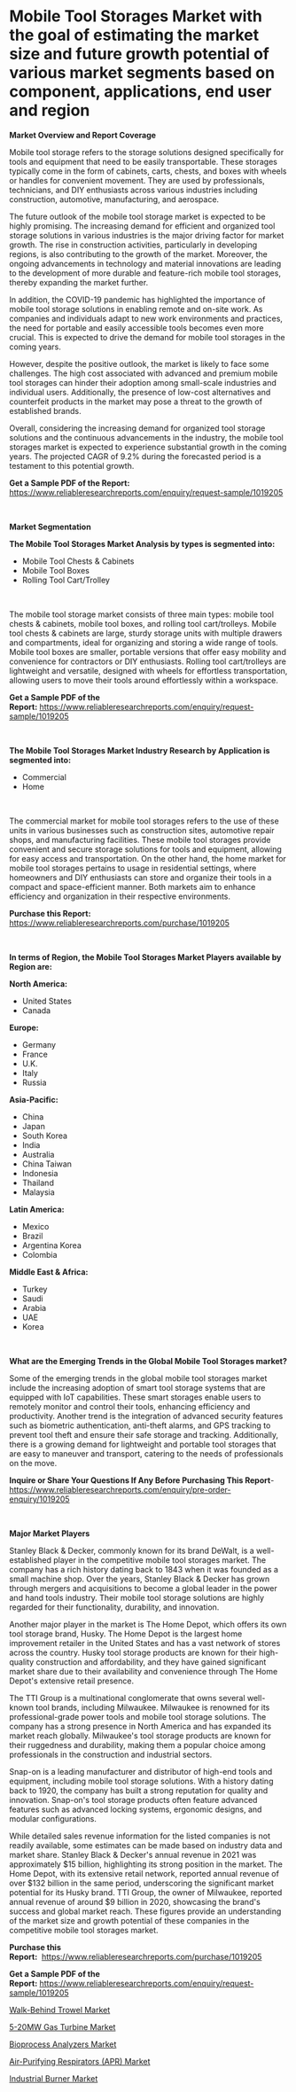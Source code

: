 <p><h1>Mobile Tool Storages Market with the goal of estimating the market size and future growth potential of various market segments based on component, applications, end user and region</h1></p><p><strong>Market Overview and Report Coverage</strong></p>
<p><p>Mobile tool storage refers to the storage solutions designed specifically for tools and equipment that need to be easily transportable. These storages typically come in the form of cabinets, carts, chests, and boxes with wheels or handles for convenient movement. They are used by professionals, technicians, and DIY enthusiasts across various industries including construction, automotive, manufacturing, and aerospace.</p><p>The future outlook of the mobile tool storage market is expected to be highly promising. The increasing demand for efficient and organized tool storage solutions in various industries is the major driving factor for market growth. The rise in construction activities, particularly in developing regions, is also contributing to the growth of the market. Moreover, the ongoing advancements in technology and material innovations are leading to the development of more durable and feature-rich mobile tool storages, thereby expanding the market further.</p><p>In addition, the COVID-19 pandemic has highlighted the importance of mobile tool storage solutions in enabling remote and on-site work. As companies and individuals adapt to new work environments and practices, the need for portable and easily accessible tools becomes even more crucial. This is expected to drive the demand for mobile tool storages in the coming years.</p><p>However, despite the positive outlook, the market is likely to face some challenges. The high cost associated with advanced and premium mobile tool storages can hinder their adoption among small-scale industries and individual users. Additionally, the presence of low-cost alternatives and counterfeit products in the market may pose a threat to the growth of established brands.</p><p>Overall, considering the increasing demand for organized tool storage solutions and the continuous advancements in the industry, the mobile tool storages market is expected to experience substantial growth in the coming years. The projected CAGR of 9.2% during the forecasted period is a testament to this potential growth.</p></p>
<p><strong>Get a Sample PDF of the Report:</strong> <a href="https://www.reliableresearchreports.com/enquiry/request-sample/1019205">https://www.reliableresearchreports.com/enquiry/request-sample/1019205</a></p>
<p>&nbsp;</p>
<p><strong>Market Segmentation</strong></p>
<p><strong>The Mobile Tool Storages Market Analysis by types is segmented into:</strong></p>
<p><ul><li>Mobile Tool Chests & Cabinets</li><li>Mobile Tool Boxes</li><li>Rolling Tool Cart/Trolley</li></ul></p>
<p>&nbsp;</p>
<p><p>The mobile tool storage market consists of three main types: mobile tool chests & cabinets, mobile tool boxes, and rolling tool cart/trolleys. Mobile tool chests & cabinets are large, sturdy storage units with multiple drawers and compartments, ideal for organizing and storing a wide range of tools. Mobile tool boxes are smaller, portable versions that offer easy mobility and convenience for contractors or DIY enthusiasts. Rolling tool cart/trolleys are lightweight and versatile, designed with wheels for effortless transportation, allowing users to move their tools around effortlessly within a workspace.</p></p>
<p><strong>Get a Sample PDF of the Report:</strong>&nbsp;<a href="https://www.reliableresearchreports.com/enquiry/request-sample/1019205">https://www.reliableresearchreports.com/enquiry/request-sample/1019205</a></p>
<p>&nbsp;</p>
<p><strong>The Mobile Tool Storages Market Industry Research by Application is segmented into:</strong></p>
<p><ul><li>Commercial</li><li>Home</li></ul></p>
<p>&nbsp;</p>
<p><p>The commercial market for mobile tool storages refers to the use of these units in various businesses such as construction sites, automotive repair shops, and manufacturing facilities. These mobile tool storages provide convenient and secure storage solutions for tools and equipment, allowing for easy access and transportation. On the other hand, the home market for mobile tool storages pertains to usage in residential settings, where homeowners and DIY enthusiasts can store and organize their tools in a compact and space-efficient manner. Both markets aim to enhance efficiency and organization in their respective environments.</p></p>
<p><strong>Purchase this Report:</strong>&nbsp; <a href="https://www.reliableresearchreports.com/purchase/1019205">https://www.reliableresearchreports.com/purchase/1019205</a></p>
<p>&nbsp;</p>
<p><strong>In terms of Region, the Mobile Tool Storages Market Players available by Region are:</strong></p>
<p>
    <p> <strong> North America: </strong>
        <ul>
            <li>United States</li>
            <li>Canada</li>
        </ul>
        </p> 
    <p> <strong> Europe: </strong>
        <ul>
            <li>Germany</li>
            <li>France</li>
            <li>U.K.</li>
            <li>Italy</li>
            <li>Russia</li>
        </ul>
        </p> 
    <p> <strong> Asia-Pacific: </strong>
        <ul>
            <li>China</li>
            <li>Japan</li>
            <li>South Korea</li>
            <li>India</li>
            <li>Australia</li>
            <li>China Taiwan</li>
            <li>Indonesia</li>
            <li>Thailand</li>
            <li>Malaysia</li>
        </ul>
        </p> 
    <p> <strong> Latin America: </strong>
        <ul>
            <li>Mexico</li>
            <li>Brazil</li>
            <li>Argentina Korea</li>
            <li>Colombia</li>
        </ul>
        </p> 
    <p> <strong> Middle East & Africa: </strong>
        <ul>
            <li>Turkey</li>
            <li>Saudi</li>
            <li>Arabia</li>
            <li>UAE</li>
            <li>Korea</li>
        </ul>
    </p>
    </p>
<p>&nbsp;</p>
<p><strong>What are the Emerging Trends in the Global Mobile Tool Storages market?</strong></p>
<p><p>Some of the emerging trends in the global mobile tool storages market include the increasing adoption of smart tool storage systems that are equipped with IoT capabilities. These smart storages enable users to remotely monitor and control their tools, enhancing efficiency and productivity. Another trend is the integration of advanced security features such as biometric authentication, anti-theft alarms, and GPS tracking to prevent tool theft and ensure their safe storage and tracking. Additionally, there is a growing demand for lightweight and portable tool storages that are easy to maneuver and transport, catering to the needs of professionals on the move.</p></p>
<p><strong>Inquire or Share Your Questions If Any Before Purchasing This Report</strong>- <a href="https://www.reliableresearchreports.com/enquiry/pre-order-enquiry/1019205">https://www.reliableresearchreports.com/enquiry/pre-order-enquiry/1019205</a></p>
<p>&nbsp;</p>
<p><strong>Major Market Players</strong></p>
<p><p>Stanley Black & Decker, commonly known for its brand DeWalt, is a well-established player in the competitive mobile tool storages market. The company has a rich history dating back to 1843 when it was founded as a small machine shop. Over the years, Stanley Black & Decker has grown through mergers and acquisitions to become a global leader in the power and hand tools industry. Their mobile tool storage solutions are highly regarded for their functionality, durability, and innovation.</p><p>Another major player in the market is The Home Depot, which offers its own tool storage brand, Husky. The Home Depot is the largest home improvement retailer in the United States and has a vast network of stores across the country. Husky tool storage products are known for their high-quality construction and affordability, and they have gained significant market share due to their availability and convenience through The Home Depot's extensive retail presence.</p><p>The TTI Group is a multinational conglomerate that owns several well-known tool brands, including Milwaukee. Milwaukee is renowned for its professional-grade power tools and mobile tool storage solutions. The company has a strong presence in North America and has expanded its market reach globally. Milwaukee's tool storage products are known for their ruggedness and durability, making them a popular choice among professionals in the construction and industrial sectors.</p><p>Snap-on is a leading manufacturer and distributor of high-end tools and equipment, including mobile tool storage solutions. With a history dating back to 1920, the company has built a strong reputation for quality and innovation. Snap-on's tool storage products often feature advanced features such as advanced locking systems, ergonomic designs, and modular configurations.</p><p>While detailed sales revenue information for the listed companies is not readily available, some estimates can be made based on industry data and market share. Stanley Black & Decker's annual revenue in 2021 was approximately $15 billion, highlighting its strong position in the market. The Home Depot, with its extensive retail network, reported annual revenue of over $132 billion in the same period, underscoring the significant market potential for its Husky brand. TTI Group, the owner of Milwaukee, reported annual revenue of around $9 billion in 2020, showcasing the brand's success and global market reach. These figures provide an understanding of the market size and growth potential of these companies in the competitive mobile tool storages market.</p></p>
<p><strong>Purchase this Report:</strong>&nbsp;&nbsp;<a href="https://www.reliableresearchreports.com/purchase/1019205">https://www.reliableresearchreports.com/purchase/1019205</a></p>
<p></p>
<p><strong>Get a Sample PDF of the Report:</strong>&nbsp;<a href="https://www.reliableresearchreports.com/enquiry/request-sample/1019205">https://www.reliableresearchreports.com/enquiry/request-sample/1019205</a></p>
<p><p><a href="https://issuu.com/reportprime-2/docs/walk-behind-trowel-market-size-2030.pptx?fr=xKAE9_zU1NQ">Walk-Behind Trowel Market</a></p><p><a href="https://github.com/PeterParrish5/Market-Research-Report-List-1/blob/main/5-20mw-gas-turbine-market.md">5-20MW Gas Turbine Market</a></p><p><a href="https://medium.com/@favor.look.seal/bioprocess-analyzers-market-size-growth-forecast-2023-2030-3d6015c9e472">Bioprocess Analyzers Market</a></p><p><a href="https://issuu.com/reportprime-2/docs/air-purifying-respirators-apr-market-size-2030.ppt?fr=xKAE9_zU1NQ">Air-Purifying Respirators (APR) Market</a></p><p><a href="https://medium.com/@board.cry.ball/industrial-burner-market-size-growth-forecast-2023-2030-9640cdf22280">Industrial Burner Market</a></p></p>